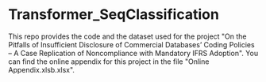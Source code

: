 # Transformer_SeqClassification
This repo provides the code and the dataset used for the project "On the Pitfalls of Insufficient Disclosure of Commercial Databases’ Coding Policies – A Case Replication of Noncompliance with Mandatory IFRS Adoption".
You can find the online appendix for this project in the file "Online Appendix.xlsb.xlsx".
